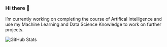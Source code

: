 ### Hi there 👋
I’m currently working on completing the course of Artifical Intelligence and use my Machine Learning and Data Science Knowledge to work on further projects. 

<!--
**furiousBlob/furiousBlob** is a ✨ _special_ ✨ repository because its `README.md` (this file) appears on your GitHub profile.

- 🔭 I’m currently working on ...
- 🌱 I’m currently learning bachelors in computer engineering
- 👯 I’m looking to collaborate on ...
- 🤔 I’m looking for help with ...
- 💬 Ask me about ...
- 📫 How to reach me: ...
- 😄 Pronouns: ...
- ⚡ Fun fact: ...
-->

![GitHub Stats](https://github-readme-stats.vercel.app/api?username=furiousBlob&theme=radical)
